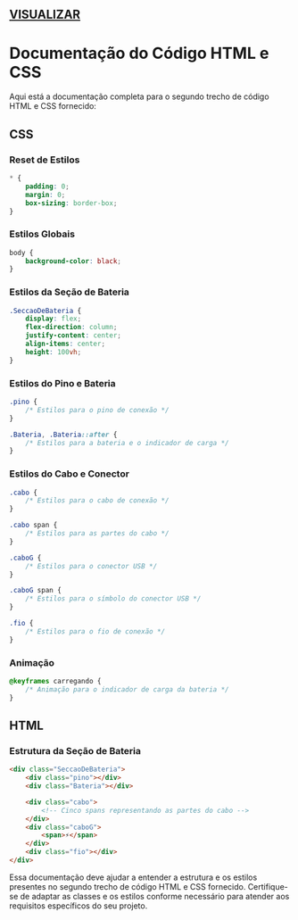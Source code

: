 ## [VISUALIZAR]()

# Documentação do Código HTML e CSS

Aqui está a documentação completa para o segundo trecho de código HTML e CSS fornecido:

## CSS

### Reset de Estilos
```css
* {
    padding: 0;
    margin: 0;
    box-sizing: border-box;
}
```

### Estilos Globais
```css
body {
    background-color: black;
}
```

### Estilos da Seção de Bateria
```css
.SeccaoDeBateria {
    display: flex;
    flex-direction: column;
    justify-content: center;
    align-items: center;
    height: 100vh;
}
```

### Estilos do Pino e Bateria
```css
.pino {
    /* Estilos para o pino de conexão */
}

.Bateria, .Bateria::after {
    /* Estilos para a bateria e o indicador de carga */
}
```

### Estilos do Cabo e Conector
```css
.cabo {
    /* Estilos para o cabo de conexão */
}

.cabo span {
    /* Estilos para as partes do cabo */
}

.caboG {
    /* Estilos para o conector USB */
}

.caboG span {
    /* Estilos para o símbolo do conector USB */
}

.fio {
    /* Estilos para o fio de conexão */
}
```

### Animação
```css
@keyframes carregando {
    /* Animação para o indicador de carga da bateria */
}
```

## HTML

### Estrutura da Seção de Bateria
```html
<div class="SeccaoDeBateria">
    <div class="pino"></div>
    <div class="Bateria"></div>

    <div class="cabo">
        <!-- Cinco spans representando as partes do cabo -->
    </div>
    <div class="caboG">
        <span>⚡</span>
    </div>
    <div class="fio"></div>
</div>
```

Essa documentação deve ajudar a entender a estrutura e os estilos presentes no segundo trecho de código HTML e CSS fornecido. Certifique-se de adaptar as classes e os estilos conforme necessário para atender aos requisitos específicos do seu projeto.